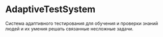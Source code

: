 # AdaptiveTestSystem
Система адаптивного тестирования для обучения и проверки знаний людей и их умения решать связанные несложные задачи.
